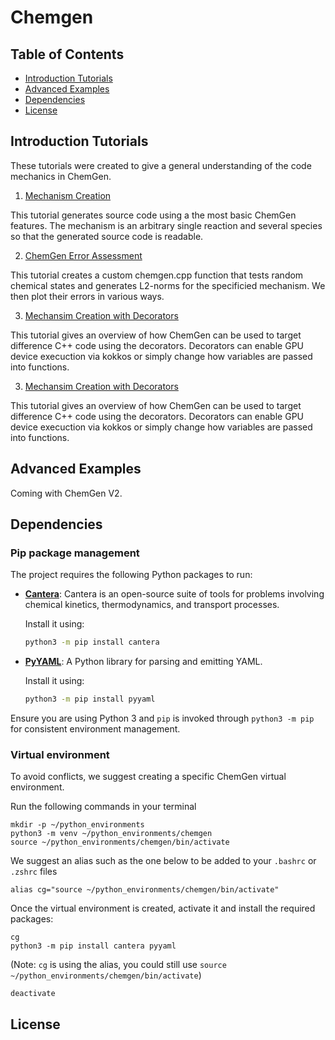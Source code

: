 # Chemgen


## Table of Contents

- [Introduction Tutorials](#Introduction-Tutorials)
- [Advanced Examples](#Advanced-Examples)
- [Dependencies](#Dependencies)
- [License](#license)

## Introduction Tutorials 

These tutorials were created to give a general understanding of the code mechanics in ChemGen. 

1) [Mechanism Creation](./mechanism_creation/README.md)

This tutorial generates source code using a the most basic ChemGen features. The mechanism is an arbitrary single reaction and several species so that the generated source code is readable.

2) [ChemGen Error Assessment](./chemgen_error_assessment/README.md) 

This tutorial creates a custom chemgen.cpp function that tests random chemical states and generates L2-norms for the specificied mechanism. We then plot their errors in various ways.

3) [Mechansim Creation with Decorators](./decorators/README.md)

This tutorial gives an overview of how ChemGen can be used to target difference C++ code using the decorators. Decorators can enable GPU device execuction via kokkos or simply change how variables are passed into functions. 

3) [Mechansim Creation with Decorators](./rk4/README.md)

This tutorial gives an overview of how ChemGen can be used to target difference C++ code using the decorators. Decorators can enable GPU device execuction via kokkos or simply change how variables are passed into functions. 
## Advanced Examples

Coming with ChemGen V2.

## Dependencies

### Pip package management
The project requires the following Python packages to run:

- **[Cantera](https://cantera.org)**: Cantera is an open-source suite of tools for problems involving chemical kinetics, thermodynamics, and transport processes.
  
  Install it using:

  ```bash
  python3 -m pip install cantera
  ```

- **[PyYAML](https://pyyaml.org/)**: A Python library for parsing and emitting YAML.
  
  Install it using:

  ```bash
  python3 -m pip install pyyaml
  ```

Ensure you are using Python 3 and `pip` is invoked through `python3 -m pip` for consistent environment management.

### Virtual environment
To avoid conflicts, we suggest creating a specific ChemGen virtual environment. 

Run the following commands in your terminal 

```
mkdir -p ~/python_environments
python3 -m venv ~/python_environments/chemgen
source ~/python_environments/chemgen/bin/activate
```
We suggest an alias such as the one below to be added to your `.bashrc` or `.zshrc` files

```terminal
alias cg="source ~/python_environments/chemgen/bin/activate"
```

Once the virtual environment is created, activate it and install the required packages:

```terminar
cg
python3 -m pip install cantera pyyaml
```
 
 (Note: `cg` is using the alias, you could still use `source ~/python_environments/chemgen/bin/activate`) 
 
```terminal
deactivate
```


## License


